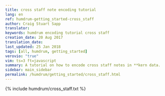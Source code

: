 ```yaml
---
title: cross staff note encoding tutorial
lang: en
ref: humdrum-getting_started-cross_staff
author: Craig Stuart Sapp
translator: 
keywords: humdrum encoding tutorial cross staff
creation_date: 20 Aug 2017
translation_date: 
last_updated: 25 Jan 2018
tags: [all, humdrum, getting_started]
verovio: "true"
vim: ts=3 ft=javascript
summary: A tutorial on how to encode cross staff notes in **kern data.
sidebar: main_sidebar
permalink: /humdrum/getting_started/cross_staff.html
---
```


{% include humdrum/cross_staff.txt %}

